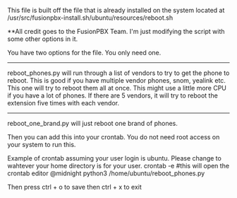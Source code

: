 This file is built off the file that is already installed on the system located at  /usr/src/fusionpbx-install.sh/ubuntu/resources/reboot.sh

**All credit goes to the FusionPBX Team. I'm just modifying the script with some other options in it.

You have two options for the file. You only need one.

<hr>
reboot_phones.py will run through a list of vendors to try to get the phone to reboot. This is good if you have multiple vendor phones, snom, yealink etc. This one will try to reboot them all at once.  This might use a little more CPU if you have a lot of phones. If there are 5 vendors, it will try to reboot the extension five times with each vendor.

<hr>

reboot_one_brand.py will just reboot one brand of phones.

Then you can add this into your crontab. You do not need root access on your system to run this.

Example of crontab assuming your user login is ubuntu. Please change to wahtever your home directory is for your user.
crontab -e #this will open the crontab editor
@midnight python3 /home/ubuntu/reboot_phones.py

Then press ctrl + o to save then ctrl + x to exit